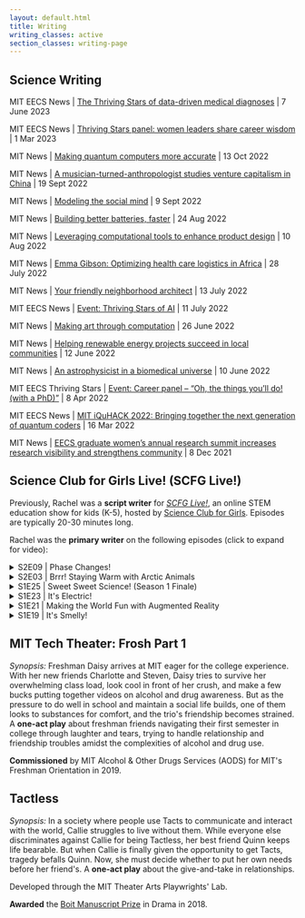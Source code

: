 ```yaml
---
layout: default.html
title: Writing
writing_classes: active
section_classes: writing-page
---
```


## Science Writing

MIT EECS News | [The Thriving Stars of data-driven medical diagnoses](https://www.eecs.mit.edu/the-thriving-stars-of-data-driven-medical-diagnoses/) | 7 June 2023

MIT EECS News | [Thriving Stars panel: women leaders share career wisdom](https://www.eecs.mit.edu/thriving-stars-panel-women-leaders-share-career-wisdom/) | 1 Mar 2023

MIT News | [Making quantum computers more accurate](https://news.mit.edu/2022/alex-greene-quantum-computers-1013) | 13 Oct 2022

MIT News | [A musician-turned-anthropologist studies venture capitalism in China](https://news.mit.edu/2022/jamie-wong-anthropology-0919) | 19 Sept 2022

MIT News | [Modeling the social mind](https://news.mit.edu/2022/setayesh-radkani-social-brain-0909) | 9 Sept 2022

MIT News | [Building better batteries, faster](https://news.mit.edu/2022/pablo-leon-battery-materials-0824) | 24 Aug 2022

MIT News | [Leveraging computational tools to enhance product design](https://news.mit.edu/2022/jana-saadi-product-design-0810) | 10 Aug 2022

MIT News | [Emma Gibson: Optimizing health care logistics in Africa](https://news.mit.edu/2022/emma-gibson-health-care-logistics-africa-0728) | 28 July 2022

MIT News | [Your friendly neighborhood architect](https://news.mit.edu/2022/neighborhood-architect-justin-brazier-0713) | 13 July 2022

MIT EECS News | [Event: Thriving Stars of AI](https://www.eecs.mit.edu/the-thriving-stars-of-ai/) | 11 July 2022

MIT News | [Making art through computation](https://news.mit.edu/2022/chelsi-cocking-art-computation-0626) | 26 June 2022

MIT News | [Helping renewable energy projects succeed in local communities](https://news.mit.edu/2022/jungwoo-chun-renewable-energy-0612) | 12 June 2022

MIT News | [An astrophysicist in a biomedical universe](https://news.mit.edu/2022/magdelena-allen-pet-scanner-0610) | 10 June 2022

MIT EECS Thriving Stars | [Event: Career panel – “Oh, the things you’ll do! (with a PhD)”](https://www.eecs.mit.edu/community-equity/thriving-stars/event-career-panel-oh-the-things-youll-do-with-a-phd/) | 8 Apr 2022

MIT EECS News | [MIT iQuHACK 2022: Bringing together the next generation of quantum coders](https://www.eecs.mit.edu/mit-iquhack-2022-bringing-together-the-next-generation-of-quantum-coders/) | 16 Mar 2022

MIT News | [EECS graduate women’s annual research summit increases research visibility and strengthens community](https://news.mit.edu/2021/eecs-graduate-womens-research-summit-1208) | 8 Dec 2021

## Science Club for Girls Live! (SCFG Live!)

Previously, Rachel was a **script writer** for [_SCFG Live!_](https://www.scienceclubforgirls.org/scfglive), an online STEM education show for kids (K-5), hosted by [Science Club for Girls](https://www.scienceclubforgirls.org/about-scfg). Episodes are typically 20-30 minutes long. 

<!-- _SCFG Live!_ broadcasts live on [Facebook Live](https://www.facebook.com/pg/SCFGFan) and [YouTube Live](https://www.youtube.com/playlist?list=PLKMslSo-8aFq_N_NI7QIkv7Mpq_UwaXDF). The show is then rebroadcasted on local TV networks in Boston, Cambridge, Lowell, Lawrence, Somerville, and Brookline. Episodes are also available on-demand on Comcast Xfinity. -->

<!-- The show is rebroadcasted on the following networks: BNN News (Boston Neighborhood Network), Somerville Media Center – SMC, CCTV Cambridge News, Lawrence Community Access TV, Brookline Interactive Group, and LTC Lowell. -->

Rachel was the **primary writer** on the following episodes (click to expand for video):

<!-- Note to self: [original width=560, height=315], [scaled width=448, height=252] -->

<!-- S2E09 | Phase Changes! -->
<details>
<summary>S2E09 | Phase Changes!</summary>
<iframe style="display: block; margin: auto;" width="560" height="315" src="https://www.youtube.com/embed/33Llh2ksqSU" frameborder="0" allow="accelerometer; autoplay; clipboard-write; encrypted-media; gyroscope; picture-in-picture" allowfullscreen></iframe>
</details>

<!-- S2E03 | Brrr! Staying Warm with Arctic Animals -->
<details>
<summary>S2E03 | Brrr! Staying Warm with Arctic Animals</summary>
<iframe style="display: block; margin: auto;" width="560" height="315" src="https://www.youtube.com/embed/8N0V3Pih6as" frameborder="0" allow="accelerometer; autoplay; clipboard-write; encrypted-media; gyroscope; picture-in-picture" allowfullscreen></iframe>
</details>

<!-- Sweet Sweet Science (S1E25) -->
<details>
<summary>S1E25 | Sweet Sweet Science! (Season 1 Finale)</summary>
<iframe style="display: block; margin: auto;" width="560" height="315" src="https://www.youtube.com/embed/Juy8tZl_WQU" frameborder="0" allow="accelerometer; autoplay; clipboard-write; encrypted-media; gyroscope; picture-in-picture" allowfullscreen></iframe>
</details>

<!-- It's Electric (S1E23) -->
<details>
<summary>S1E23 | It's Electric!</summary>
<iframe style="display: block; margin: auto;" width="560" height="315" src="https://www.youtube.com/embed/_xJVE868jy4" frameborder="0" allow="accelerometer; autoplay; clipboard-write; encrypted-media; gyroscope; picture-in-picture" allowfullscreen></iframe>
</details>

<!-- Augmented Reality (S1E21) -->
<details>
<summary>S1E21 | Making the World Fun with Augmented Reality</summary>
<iframe style="display: block; margin: auto;" width="560" height="315" src="https://www.youtube.com/embed/vVyB_UVo61Q" frameborder="0" allow="accelerometer; autoplay; clipboard-write; encrypted-media; gyroscope; picture-in-picture" allowfullscreen></iframe>
</details>

<!-- It's Smelly (S1E19) -->
<details>
<summary>S1E19 | It's Smelly!</summary>
<iframe style="display: block; margin: auto;" width="560" height="315" src="https://www.youtube.com/embed/99lZEh0tBtI" frameborder="0" allow="accelerometer; autoplay; clipboard-write; encrypted-media; gyroscope; picture-in-picture" allowfullscreen></iframe>
</details>

## MIT Tech Theater: Frosh Part 1

_Synopsis:_ Freshman Daisy arrives at MIT eager for the college experience. With her new friends Charlotte and Steven, Daisy tries to survive her overwhelming class load, look cool in front of her crush, and make a few bucks putting together videos on alcohol and drug awareness. But as the pressure to do well in school and maintain a social life builds, one of them looks to substances for comfort, and the trio's friendship becomes strained. A **one-act play** about freshman friends navigating their first semester in college through laughter and tears, trying to handle relationship and friendship troubles amidst the complexities of alcohol and drug use.

**Commissioned** by MIT Alcohol & Other Drugs Services (AODS) for MIT's Freshman Orientation in 2019.

## Tactless

_Synopsis:_ In a society where people use Tacts to communicate and interact with the world, Callie struggles to live without them. While everyone else discriminates against Callie for being Tactless, her best friend Quinn keeps life bearable. But when Callie is finally given the opportunity to get Tacts, tragedy befalls Quinn. Now, she must decide whether to put her own needs before her friend's. A **one-act play** about the give-and-take in relationships.

Developed through the MIT Theater Arts Playwrights' Lab.

**Awarded** the [Boit Manuscript Prize](https://cmsw.mit.edu/publications/ilona-karmel-writing-prizes/) in Drama in 2018.
